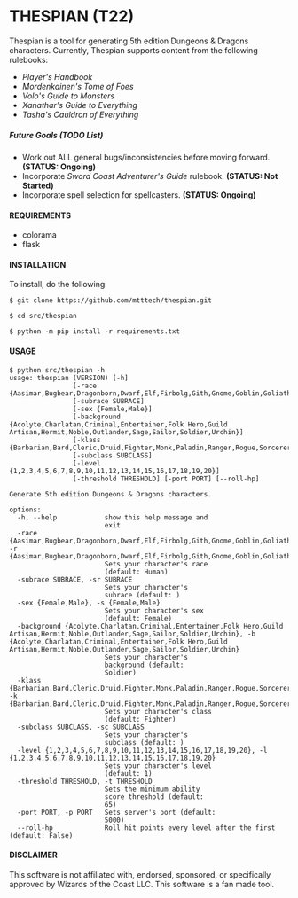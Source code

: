 # THESPIAN (T22)


Thespian is a tool for generating 5th edition Dungeons & Dragons characters. Currently, Thespian supports content from the following rulebooks:

  * *Player's Handbook*
  * *Mordenkainen's Tome of Foes*
  * *Volo's Guide to Monsters*
  * *Xanathar's Guide to Everything*
  * *Tasha's Cauldron of Everything*

##### Future Goals (TODO List)

  * Work out ALL general bugs/inconsistencies before moving forward. **(STATUS: Ongoing)**
  * Incorporate *Sword Coast Adventurer's Guide* rulebook. **(STATUS: Not Started)**
  * Incorporate spell selection for spellcasters. **(STATUS: Ongoing)**


#### REQUIREMENTS

  * colorama
  * flask


#### INSTALLATION

To install, do the following:

```
$ git clone https://github.com/mtttech/thespian.git

$ cd src/thespian

$ python -m pip install -r requirements.txt
```


#### USAGE

```
$ python src/thespian -h
usage: thespian (VERSION) [-h]
                [-race {Aasimar,Bugbear,Dragonborn,Dwarf,Elf,Firbolg,Gith,Gnome,Goblin,Goliath,HalfElf,HalfOrc,Halfling,Hobgoblin,Human,Kenku,Kobold,Lizardfolk,Orc,Tabaxi,Tiefling,Triton,Yuanti}]
                [-subrace SUBRACE]
                [-sex {Female,Male}]
                [-background {Acolyte,Charlatan,Criminal,Entertainer,Folk Hero,Guild Artisan,Hermit,Noble,Outlander,Sage,Sailor,Soldier,Urchin}]
                [-klass {Barbarian,Bard,Cleric,Druid,Fighter,Monk,Paladin,Ranger,Rogue,Sorcerer,Warlock,Wizard}]
                [-subclass SUBCLASS]
                [-level {1,2,3,4,5,6,7,8,9,10,11,12,13,14,15,16,17,18,19,20}]
                [-threshold THRESHOLD] [-port PORT] [--roll-hp]

Generate 5th edition Dungeons & Dragons characters.   

options:
  -h, --help            show this help message and    
                        exit
  -race {Aasimar,Bugbear,Dragonborn,Dwarf,Elf,Firbolg,Gith,Gnome,Goblin,Goliath,HalfElf,HalfOrc,Halfling,Hobgoblin,Human,Kenku,Kobold,Lizardfolk,Orc,Tabaxi,Tiefling,Triton,Yuanti}, -r {Aasimar,Bugbear,Dragonborn,Dwarf,Elf,Firbolg,Gith,Gnome,Goblin,Goliath,HalfElf,HalfOrc,Halfling,Hobgoblin,Human,Kenku,Kobold,Lizardfolk,Orc,Tabaxi,Tiefling,Triton,Yuanti}
                        Sets your character's race    
                        (default: Human)
  -subrace SUBRACE, -sr SUBRACE
                        Sets your character's
                        subrace (default: )
  -sex {Female,Male}, -s {Female,Male}
                        Sets your character's sex     
                        (default: Female)
  -background {Acolyte,Charlatan,Criminal,Entertainer,Folk Hero,Guild Artisan,Hermit,Noble,Outlander,Sage,Sailor,Soldier,Urchin}, -b {Acolyte,Charlatan,Criminal,Entertainer,Folk Hero,Guild Artisan,Hermit,Noble,Outlander,Sage,Sailor,Soldier,Urchin}
                        Sets your character's
                        background (default:
                        Soldier)
  -klass {Barbarian,Bard,Cleric,Druid,Fighter,Monk,Paladin,Ranger,Rogue,Sorcerer,Warlock,Wizard}, -k {Barbarian,Bard,Cleric,Druid,Fighter,Monk,Paladin,Ranger,Rogue,Sorcerer,Warlock,Wizard}
                        Sets your character's class   
                        (default: Fighter)
  -subclass SUBCLASS, -sc SUBCLASS
                        Sets your character's
                        subclass (default: )
  -level {1,2,3,4,5,6,7,8,9,10,11,12,13,14,15,16,17,18,19,20}, -l {1,2,3,4,5,6,7,8,9,10,11,12,13,14,15,16,17,18,19,20}
                        Sets your character's level   
                        (default: 1)
  -threshold THRESHOLD, -t THRESHOLD
                        Sets the minimum ability      
                        score threshold (default:     
                        65)
  -port PORT, -p PORT   Sets server's port (default:  
                        5000)
  --roll-hp             Roll hit points every level after the first (default: False)
```


#### DISCLAIMER

This software is not affiliated with, endorsed, sponsored, or specifically approved
by Wizards of the Coast LLC. This software is a fan made tool.
